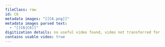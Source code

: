 ```yaml
---
fileClass: raw
id: C6
metadata images: "[[C6.png]]"
metadata images parsed text:
  - "[[C6|C6]]"
digitization details: no useful video found, video not transferred for parsing
contains usable video: true
---
```


